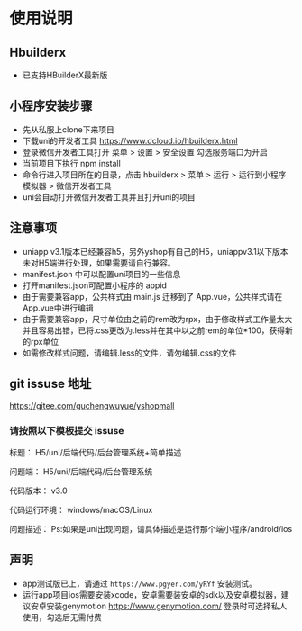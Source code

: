 # 使用说明

## Hbuilderx

- 已支持HBuilderX最新版

## 小程序安装步骤
- 先从私服上clone下来项目
- 下载uni的开发者工具 https://www.dcloud.io/hbuilderx.html
- 登录微信开发者工具打开 菜单 > 设置 > 安全设置  勾选服务端口为开启
- 当前项目下执行 npm install 
- 命令行进入项目所在的目录，点击 hbuilderx > 菜单 > 运行 > 运行到小程序模拟器 > 微信开发者工具
- uni会自动打开微信开发者工具并且打开uni的项目

## 注意事项
- uniapp v3.1版本已经兼容h5，另外yshop有自己的H5，uniappv3.1以下版本未对H5端进行处理，如果需要请自行兼容。
- manifest.json 中可以配置uni项目的一些信息
- 打开manifest.json可配置小程序的 appid
- 由于需要兼容app，公共样式由 main.js 迁移到了 App.vue，公共样式请在App.vue中进行编辑
- 由于需要兼容app，尺寸单位由之前的rem改为rpx，由于修改样式工作量太大并且容易出错，已将.css更改为.less并在其中以之前rem的单位*100，获得新的rpx单位
- 如需修改样式问题，请编辑.less的文件，请勿编辑.css的文件


## git issuse 地址

https://gitee.com/guchengwuyue/yshopmall

### 请按照以下模板提交 issuse
标题：
H5/uni/后端代码/后台管理系统+简单描述

问题端：
H5/uni/后端代码/后台管理系统

代码版本：
v3.0

代码运行环境：
windows/macOS/Linux

问题描述：
Ps:如果是uni出现问题，请具体描述是运行那个端小程序/android/ios

## 声明
- app测试版已上，请通过 `https://www.pgyer.com/yRYf` 安装测试。
- 运行app项目ios需要安装xcode，安卓需要装安卓的sdk以及安卓模拟器，建议安卓安装genymotion  https://www.genymotion.com/  登录时可选择私人使用，勾选后无需付费


